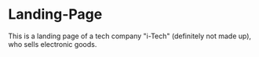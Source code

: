 # Landing-Page

This is a landing page of a tech company "i-Tech" (definitely not made up), who sells electronic goods.
